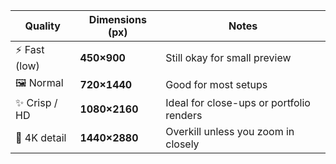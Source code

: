| Quality       | Dimensions (px) | Notes                                    |
| ------------- | --------------- | ---------------------------------------- |
| ⚡ Fast (low) | **450×900**     | Still okay for small preview             |
| 🖼️ Normal     | **720×1440**    | Good for most setups                     |
| ✨ Crisp / HD | **1080×2160**   | Ideal for close-ups or portfolio renders |
| 💎 4K detail  | **1440×2880**   | Overkill unless you zoom in closely      |
